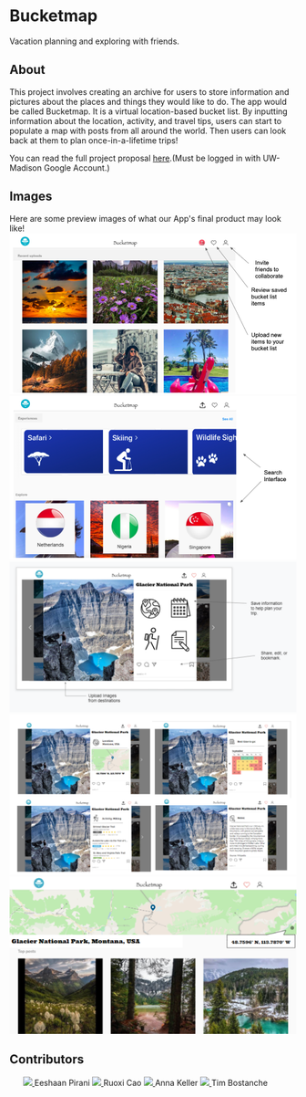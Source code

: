 # Bucketmap
Vacation planning and exploring with friends.

## About
This project involves creating an archive for users to store information and pictures about the places and things they would like to do. The app would be called Bucketmap. It is a virtual location-based bucket list. By inputting information about the location, activity, and travel tips, users can start to populate a map with posts from all around the world. Then users can look back at them to plan once-in-a-lifetime trips! 

You can read the full project proposal [here](https://docs.google.com/document/d/1ySZp9mzTy1O5z2HsEgPHzzFaUhzUveCS5J6Z98AHl2E/edit?usp=sharing).(Must be logged in with UW-Madison Google Account.)

## Images
Here are some preview images of what our App's final product may look like!
<img src="https://github.com/eeshaan/bucketmap/blob/master/.github/Picture1.png">
<img src="https://github.com/eeshaan/bucketmap/blob/master/.github/Picture3.png">
<img src="https://github.com/eeshaan/bucketmap/blob/master/.github/Picture4.png">
<img src="https://github.com/eeshaan/bucketmap/blob/master/.github/Picture5.png">
<img src="https://github.com/eeshaan/bucketmap/blob/master/.github/Picture6.png">

## Contributors
<ul>
  <a title="Eeshaan Pirani" href="https://github.com/eeshaan">
    <img src="https://github.com/eeshaan.png?size=50">
  </a>
  Eeshaan Pirani
  <a title="Ruoxi Cao" href="https://github.com/rosie-123">
    <img src="https://github.com/rosie-123.png?size=50">
  </a>
  Ruoxi Cao
  <a title="Anna Keller" href="https://github.com/akeller5">
    <img src="https://github.com/akeller5.png?size=50">
  </a>
  Anna Keller
  <a title="Tim Bostanche" href="https://github.com/tbostanche">
    <img src="https://github.com/tbostanche.png?size=50">
  </a>
  Tim Bostanche
</ul>
